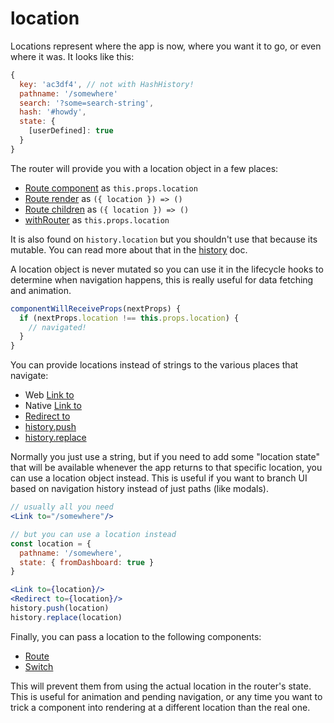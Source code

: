 # location

Locations represent where the app is now, where you want it to go, or
even where it was. It looks like this:

```js
{
  key: 'ac3df4', // not with HashHistory!
  pathname: '/somewhere'
  search: '?some=search-string',
  hash: '#howdy',
  state: {
    [userDefined]: true
  }
}
```

The router will provide you with a location object in a few places:

- [Route component](./Route.md#component) as `this.props.location`
- [Route render](./Route.md#render-func) as `({ location }) => ()`
- [Route children](./Route.md#children-func) as `({ location }) => ()`
- [withRouter](./withRouter.md) as `this.props.location`

It is also found on `history.location` but you shouldn't use that because its mutable. You can read more about that in the [history](./history.md) doc.

A location object is never mutated so you can use it in the lifecycle hooks to determine when navigation happens, this is really useful for data fetching and animation.

```js
componentWillReceiveProps(nextProps) {
  if (nextProps.location !== this.props.location) {
    // navigated!
  }
}
```

You can provide locations instead of strings to the various places that navigate:

- Web [Link to](../../../react-router-dom/docs/api/Link.md#to)
- Native [Link to](../../../react-router-native/docs/api/Link.md#to)
- [Redirect to](./Redirect.md#to)
- [history.push](./history.md#push)
- [history.replace](./history.md#push)

Normally you just use a string, but if you need to add some "location state" that will be available whenever the app returns to that specific location, you can use a location object instead. This is useful if you want to branch UI based on navigation history instead of just paths (like modals).

```jsx
// usually all you need
<Link to="/somewhere"/>

// but you can use a location instead
const location = {
  pathname: '/somewhere',
  state: { fromDashboard: true }
}

<Link to={location}/>
<Redirect to={location}/>
history.push(location)
history.replace(location)
```

Finally, you can pass a location to the following components:

- [Route](./Route.md#location)
- [Switch](./Switch.md#location)

This will prevent them from using the actual location in the router's state. This is useful for animation and pending navigation, or any time you want to trick a component into rendering at a different location than the real one.
